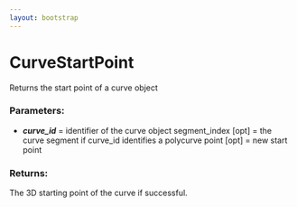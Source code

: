 ```yaml
---
layout: bootstrap
---
```


# CurveStartPoint

Returns the start point of a curve object
        

### Parameters:

- ***curve_id*** = identifier of the curve object
segment_index [opt] = the curve segment if curve_id identifies a polycurve
point [opt] = new start point
        

### Returns:


The 3D starting point of the curve if successful.
        
